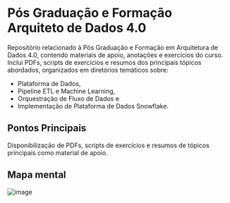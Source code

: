 # Pós Graduação e Formação Arquiteto de Dados 4.0

Repositório relacionado à Pós Graduação e Formação em Arquitetura de Dados 4.0, contendo materiais de apoio, anotações e exercícios do curso. Inclui PDFs, scripts de exercícios e resumos dos principais tópicos abordados, organizados em diretórios temáticos sobre:
- Plataforma de Dados,
- Pipeline ETL e Machine Learning,
- Orquestração de Fluxo de Dados e
- Implementação de Plataforma de Dados Snowflake.

## Pontos Principais
Disponibilização de PDFs, scripts de exercícios e resumos de tópicos principais como material de apoio. 


## Mapa mental 
![image](https://github.com/user-attachments/assets/0ceb9c89-a91e-4423-840f-8a2efce63e71)

